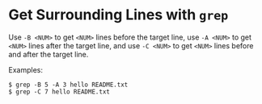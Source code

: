 # Get Surrounding Lines with `grep`

Use `-B <NUM>` to get `<NUM>` lines before the target line, use `-A <NUM>` to get `<NUM>` lines after the target line, and use `-C <NUM>` to get `<NUM>` lines before and after the target line.

Examples:

  ```console
$ grep -B 5 -A 3 hello README.txt
$ grep -C 7 hello README.txt
  ```
